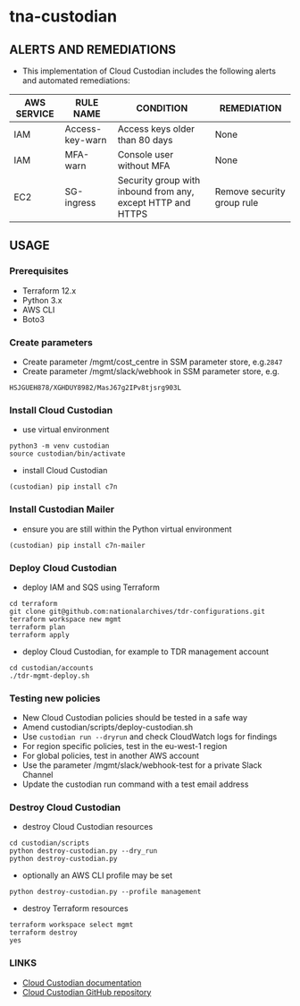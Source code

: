 # tna-custodian

## ALERTS AND REMEDIATIONS
* This implementation of Cloud Custodian includes the following alerts and automated remediations:

| AWS SERVICE | RULE NAME            | CONDITION                                                   | REMEDIATION                |
| ----------- | -------------------- | ----------------------------------------------------------- | -------------------------- |
| IAM         | Access-key-warn      | Access keys older than 80 days                              | None                       |
| IAM         | MFA-warn             | Console user without MFA                                    | None                       |
| EC2         | SG-ingress           | Security group with inbound from any, except HTTP and HTTPS | Remove security group rule | 

## USAGE

### Prerequisites
* Terraform 12.x
* Python 3.x
* AWS CLI
* Boto3

### Create parameters
* Create parameter /mgmt/cost_centre in SSM parameter store, e.g.```2847```
* Create parameter /mgmt/slack/webhook in SSM parameter store, e.g.
```
HSJGUEH878/XGHDUY8982/MasJ67g2IPv8tjsrg903L
```

### Install Cloud Custodian
* use virtual environment
```
python3 -m venv custodian
source custodian/bin/activate
```
* install Cloud Custodian
```
(custodian) pip install c7n
```

### Install Custodian Mailer
* ensure you are still within the Python virtual environment
```
(custodian) pip install c7n-mailer
``` 

### Deploy Cloud Custodian
* deploy IAM and SQS using Terraform
```
cd terraform
git clone git@github.com:nationalarchives/tdr-configurations.git
terraform workspace new mgmt
terraform plan
terraform apply
```
* deploy Cloud Custodian, for example to TDR management account
```
cd custodian/accounts
./tdr-mgmt-deploy.sh
```

### Testing new policies
* New Cloud Custodian policies should be tested in a safe way
* Amend custodian/scripts/deploy-custodian.sh
* Use ```custodian run --dryrun``` and check CloudWatch logs for findings
* For region specific policies, test in the eu-west-1 region
* For global policies, test in another AWS account
* Use the parameter /mgmt/slack/webhook-test for a private Slack Channel
* Update the custodian run command with a test email address

### Destroy Cloud Custodian
* destroy Cloud Custodian resources
```
cd custodian/scripts
python destroy-custodian.py --dry_run
python destroy-custodian.py
```
* optionally an AWS CLI profile may be set
```
python destroy-custodian.py --profile management
```
* destroy Terraform resources
```
terraform workspace select mgmt
terraform destroy
yes
```

### LINKS
* [Cloud Custodian documentation](https://cloudcustodian.io)
* [Cloud Custodian GitHub repository](https://github.com/cloud-custodian)
